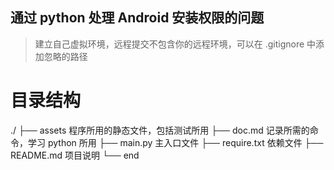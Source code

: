 通过 python 处理 Android 安装权限的问题
---

> 建立自己虚拟环境，远程提交不包含你的远程环境，可以在 .gitignore 中添加忽略的路径

# 目录结构

./
├── assets 程序所用的静态文件，包括测试所用
├── doc.md 记录所需的命令，学习 python 所用
├── main.py 主入口文件
├── require.txt 依赖文件
├── README.md 项目说明
└── end